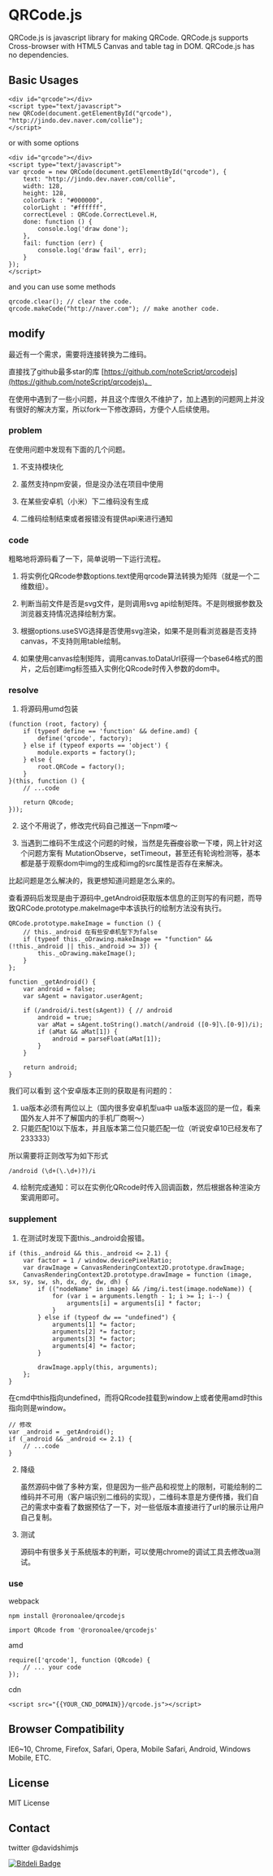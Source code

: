 # QRCode.js
QRCode.js is javascript library for making QRCode. QRCode.js supports Cross-browser with HTML5 Canvas and table tag in DOM.
QRCode.js has no dependencies.

## Basic Usages
```
<div id="qrcode"></div>
<script type="text/javascript">
new QRCode(document.getElementById("qrcode"), "http://jindo.dev.naver.com/collie");
</script>
```

or with some options

```
<div id="qrcode"></div>
<script type="text/javascript">
var qrcode = new QRCode(document.getElementById("qrcode"), {
	text: "http://jindo.dev.naver.com/collie",
	width: 128,
	height: 128,
	colorDark : "#000000",
	colorLight : "#ffffff",
	correctLevel : QRCode.CorrectLevel.H,
	done: function () {
        console.log('draw done');
    },
    fail: function (err) {
        console.log('draw fail', err);
    }
});
</script>
```

and you can use some methods

```
qrcode.clear(); // clear the code.
qrcode.makeCode("http://naver.com"); // make another code.
```
## modify

最近有一个需求，需要将连接转换为二维码。

直接找了github最多star的库 [https://github.com/noteScript/qrcodejs](https://github.com/noteScript/qrcodejs)。

在使用中遇到了一些小问题，并且这个库很久不维护了，加上遇到的问题网上并没有很好的解决方案，所以fork一下修改源码，方便个人后续使用。

### problem

在使用问题中发现有下面的几个问题。

1. 不支持模块化

2. 虽然支持npm安装，但是没办法在项目中使用

3. 在某些安卓机（小米）下二维码没有生成

4. 二维码绘制结束或者报错没有提供api来进行通知

### code

粗略地将源码看了一下，简单说明一下运行流程。

1. 将实例化QRcode参数options.text使用qrcode算法转换为矩阵（就是一个二维数组）。

2. 判断当前文件是否是svg文件，是则调用svg api绘制矩阵。不是则根据参数及浏览器支持情况选择绘制方案。

3. 根据options.useSVG选择是否使用svg渲染，如果不是则看浏览器是否支持canvas，不支持则用table绘制。

4. 如果使用canvas绘制矩阵，调用canvas.toDataUrl获得一个base64格式的图片，之后创建img标签插入实例化QRcode时传入参数的dom中。

### resolve

1. 将源码用umd包装

```
(function (root, factory) {
	if (typeof define == 'function' && define.amd) {
		define('qrcode', factory);
	} else if (typeof exports == 'object') {
		module.exports = factory();
	} else {
		root.QRCode = factory();
	}
}(this, function () {
	// ...code

	return QRcode;
}));
```

2. 这个不用说了，修改完代码自己推送一下npm喽～

3. 当遇到二维码不生成这个问题的时候，当然是先<del>百度</del>谷歌一下喽，网上针对这个问题方案有 MutationObserve，setTimeout，甚至还有轮询检测等，基本都是基于观察dom中img的生成和img的src属性是否存在来解决。

比起问题是怎么解决的，我更想知道问题是怎么来的。

查看源码后发现是由于源码中_getAndroid获取版本信息的正则写的有问题，而导致QRCode.prototype.makeImage中本该执行的绘制方法没有执行。

```
QRCode.prototype.makeImage = function () {
	// this._android 在有些安卓机型下为false
	if (typeof this._oDrawing.makeImage == "function" && (!this._android || this._android >= 3)) {
		this._oDrawing.makeImage();
	}
};
```
```
function _getAndroid() {
	var android = false;
	var sAgent = navigator.userAgent;
	
	if (/android/i.test(sAgent)) { // android
		android = true;
		var aMat = sAgent.toString().match(/android ([0-9]\.[0-9])/i);
		if (aMat && aMat[1]) {
			android = parseFloat(aMat[1]);
		}
	}
	
	return android;
}
```

我们可以看到 这个安卓版本正则的获取是有问题的：
1. ua版本必须有两位以上（国内很多安卓机型ua中 ua版本返回的是一位，看来国外友人并不了解国内的手机厂商啊～）
2. 只能匹配10以下版本，并且版本第二位只能匹配一位（听说安卓10已经发布了 233333）

所以需要将正则改写为如下形式

```
/android (\d+(\.\d+)?)/i
```

4. 绘制完成通知：可以在实例化QRcode时传入回调函数，然后根据各种渲染方案调用即可。

### supplement

1. 在测试时发现下面this._android会报错。

```
if (this._android && this._android <= 2.1) {
	var factor = 1 / window.devicePixelRatio;
	var drawImage = CanvasRenderingContext2D.prototype.drawImage; 
	CanvasRenderingContext2D.prototype.drawImage = function (image, sx, sy, sw, sh, dx, dy, dw, dh) {
		if (("nodeName" in image) && /img/i.test(image.nodeName)) {
			for (var i = arguments.length - 1; i >= 1; i--) {
				arguments[i] = arguments[i] * factor;
			}
		} else if (typeof dw == "undefined") {
			arguments[1] *= factor;
			arguments[2] *= factor;
			arguments[3] *= factor;
			arguments[4] *= factor;
		}
		
		drawImage.apply(this, arguments); 
	};
}
```
在cmd中this指向undefined，而将QRcode挂载到window上或者使用amd时this指向则是window。

```
// 修改
var _android = _getAndroid();
if (_android && _android <= 2.1) {
	// ...code
}
```

2. 降级

	虽然源码中做了多种方案，但是因为一些产品和视觉上的限制，可能绘制的二维码并不可用（客户端识别二维码的实现），二维码本意是方便传播，我们自己的需求中查看了数据预估了一下，对一些低版本直接进行了url的展示让用户自己复制。

3. 测试

	源码中有很多关于系统版本的判断，可以使用chrome的调试工具去修改ua测试。

### use

webpack
```
npm install @roronoalee/qrcodejs
```
```
import QRcode from '@roronoalee/qrcodejs'
```

amd 

```
require(['qrcode'], function (QRcode) {
	// ... your code
});
```

cdn

```
<script src="{{YOUR_CND_DOMAIN}}/qrcode.js"></script>
```

## Browser Compatibility
IE6~10, Chrome, Firefox, Safari, Opera, Mobile Safari, Android, Windows Mobile, ETC.

## License
MIT License

## Contact
twitter @davidshimjs

[![Bitdeli Badge](https://d2weczhvl823v0.cloudfront.net/davidshimjs/qrcodejs/trend.png)](https://bitdeli.com/free "Bitdeli Badge")

